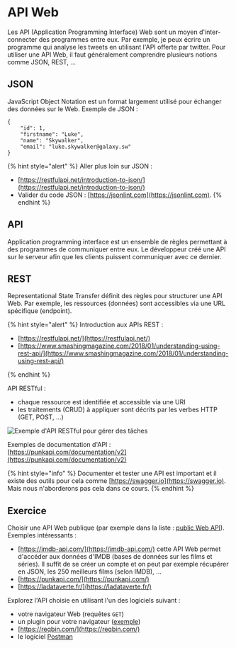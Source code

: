 # API Web

Les API (Application Programming Interface) Web sont un moyen d'inter-connecter des programmes entre eux.
Par exemple, je peux écrire un programme qui analyse les tweets en utilisant l'API offerte par twitter.
Pour utiliser une API Web, il faut généralement comprendre plusieurs notions comme JSON, REST, ...

## JSON

JavaScript Object Notation est un format largement utilisé pour échanger des données sur le Web. Exemple de JSON :

```
{
	"id": 1,
	"firstname": "Luke",
	"name": "Skywalker",
	"email": "luke.skywalker@galaxy.sw"
}
```

{% hint style="alert" %}
Aller plus loin sur JSON :
- [https://restfulapi.net/introduction-to-json/](https://restfulapi.net/introduction-to-json/)
- Valider du code JSON : [https://jsonlint.com](https://jsonlint.com).
{% endhint %}

## API

Application programming interface est un ensemble de règles permettant à des programmes de communiquer entre eux. Le développeur créé une API sur le serveur afin que les clients puissent communiquer avec ce dernier.

## REST

Representational State Transfer définit des règles pour structurer une API Web. Par exemple, les ressources (données) sont accessibles via une URL spécifique (endpoint).

{% hint style="alert" %}
Introduction aux APIs REST :
- [https://restfulapi.net/](https://restfulapi.net/)
- [https://www.smashingmagazine.com/2018/01/understanding-using-rest-api/](https://www.smashingmagazine.com/2018/01/understanding-using-rest-api/)
<!-- - https://perso.liris.cnrs.fr/pierre-antoine.champin/2017/progweb-python/cours/cm3.html -->
{% endhint %}


<!-- ## REST Web API

Une requête HTTP est constituée de 4 éléments.

### endpoint

Le *endpoint* est l'URL de la requête.

Le *root-endpoint* est l'URL de base de l'API.
Par exemple, le root-endpoint de l'API :
- de Github est https://api.github.com
- de Twitter est  https://api.twitter.com

Le *chemin* (path) est le nom de la ressource que l'on souhaite accéder et vient après le root-endpoint dans l'URL.
Doc : https://developer.github.com/v3/repos/#list-repositories-for-a-user
Exemple : https://api.github.com/users/raysan5/repos
permet de récupérer la liste des dépôts git de l'utilsateur raysan5 sur github.


- method :
- headers
- body -->

API RESTful :
- chaque ressource est identifiée et accessible via une URI
- les traitements (CRUD) à appliquer sont décrits par les verbes HTTP (GET, POST, ...)

![Exemple d'API RESTful pour gérer des tâches](../ressources/CRUD_REST/task_api.png)

Exemples de documentation d'API : [https://punkapi.com/documentation/v2](https://punkapi.com/documentation/v2)

{% hint style="info" %}
Documenter et tester une API est important et il existe des outils pour cela comme [https://swagger.io](https://swagger.io).
Mais nous n'aborderons pas cela dans ce cours.
{% endhint %}

## Exercice

Choisir une API Web publique (par exemple dans la liste : [public Web API](https://github.com/public-apis/public-apis)). Exemples intéressants :

- [https://imdb-api.com/](https://imdb-api.com/) cette API Web permet d'accéder aux données d'IMDB (bases de données sur les films et séries). Il suffit de se créer un compte et on peut par exemple récupérer en JSON, les 250 meilleurs films (selon IMDB), ...
- [https://punkapi.com/](https://punkapi.com/)
- [https://ladataverte.fr/](https://ladataverte.fr/)

Explorez l'API choisie en utilisant l'un des logiciels suivant :

- votre navigateur Web (requêtes `GET`)
- un plugin pour votre navigateur ([exemple](https://addons.mozilla.org/en-US/firefox/addon/restclient/))
- [https://reqbin.com/](https://reqbin.com/)
- le logiciel [Postman](https://www.postman.com/downloads/)

<!-- Dans le cas de [https://ladataverte.fr/](https://ladataverte.fr/), essayez de répondre aux questions suivantes :
- La crise sanitaire a t-elle réduit les émissions de CO2. Comparez 2019 et 2020 pour différents pays, régions du monde ou le monde entier.
- ... -->

